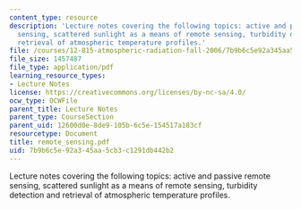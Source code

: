 ```yaml
---
content_type: resource
description: 'Lecture notes covering the following topics: active and passive remote
  sensing, scattered sunlight as a means of remote sensing, turbidity detection and
  retrieval of atmospheric temperature profiles.'
file: /courses/12-815-atmospheric-radiation-fall-2006/7b9b6c5e92a345aa5cb3c1291db442b2_remote_sensing.pdf
file_size: 1457487
file_type: application/pdf
learning_resource_types:
- Lecture Notes
license: https://creativecommons.org/licenses/by-nc-sa/4.0/
ocw_type: OCWFile
parent_title: Lecture Notes
parent_type: CourseSection
parent_uid: 12600d0e-8de9-105b-6c5e-154517a183cf
resourcetype: Document
title: remote_sensing.pdf
uid: 7b9b6c5e-92a3-45aa-5cb3-c1291db442b2
---
```

Lecture notes covering the following topics: active and passive remote sensing, scattered sunlight as a means of remote sensing, turbidity detection and retrieval of atmospheric temperature profiles.